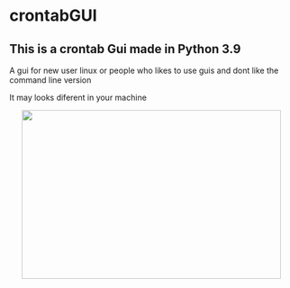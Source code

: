 # crontabGUI

## This is a crontab Gui made in Python 3.9

A gui for new user linux or people who likes to use guis and dont like the command line version

It may looks diferent in your machine
<p align="center">
  <img width="460" height="300" src="https://i.imgur.com/bavXt0q.png">
</p>

